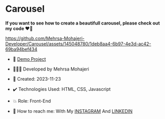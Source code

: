 # Carousel

**If you want to see how to create a beautifull carousel, please check out my code ♥️👀**

https://github.com/Mehrsa-Mohajeri-Developer/Carousel/assets/145048780/1deb8aa4-6b97-4e3d-ac42-69ba94bef434

- 🔗 [Demo Project](https://mehrsa-mohajeri-developer.github.io/Carousel/)
  
- 👩🏻‍💻 Developed by Mehrsa Mohajeri

- 📆 Created: 2023-11-23

- ✔️ Technologies Used: HTML, CSS, Javascript

- 💥 Role: Front-End

- 📲 How to reach me: With My [INSTAGRAM](https://www.instagram.com/mehrsa_mohajeri_developer) And [LINKEDIN](https://www.linkedin.com/in/mehrsa-mohajeri-developer)
  
